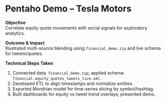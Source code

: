 # Pentaho Demo – Tesla Motors

**Objective**  
Correlate equity quote movements with social signals for exploratory analytics.

**Outcome & Impact**  
Illustrated multi-source blending using `financial_demo.zip` and live schema for tweets/quotes.

**Technical Steps Taken**  
1. Connected data: `financial_demo.zip`; applied schema `financial.equity_quotes_tweets_live.xml`.  
2. Developed ETL to align timestamps and normalize entities.  
3. Exported Mondrian model for time-series slicing by symbol/hashtag.  
4. Built dashboards for equity vs tweet trend overlays; presented demo.  
